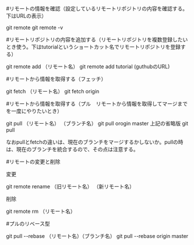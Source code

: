 #リモートの情報を確認（設定しているリモートリポジトリの内容を確認する。下はURLの表示）

git remote
git remote -v

#リモートリポジトリの内容を追加する（リモートリポジトリを複数登録したいとき使う。下はtutorialというショートカット名でリモートリポジトリを登録する）

git remote add （リモート名）
git remote add tutorial (guthubのURL)

#リモートから情報を取得する（フェッチ）

git fetch （リモート名）
git fetch origin

#リモートから情報を取得する（プル　リモートから情報を取得してマージまでを一度にやりたいとき）

git pull （リモート名） （ブランチ名）
git pull orogin master
上記の省略版
git pull

なおpullとfetchの違いは、現在のブランチをマージするかしないか。pullの時は、現在のブランチを統合するので、その点は注意する。

#リモートの変更と削除

変更

git remote rename （旧リモート名） （新リモート名）

削除

git remote rm （リモート名）

#プルのリベース型

git pull --rebase （リモート名）（ブランチ名）
git pull --rebase origin master


